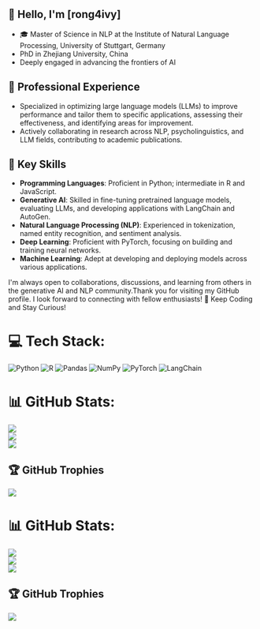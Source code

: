 ## 👋 Hello, I'm [rong4ivy]

- 🎓 Master of Science in NLP at the Institute of Natural Language Processing, University of Stuttgart, Germany
- PhD in Zhejiang University, China
-  Deeply engaged in advancing the frontiers of AI

## 💼 Professional Experience

- Specialized in optimizing large language models (LLMs) to improve performance and tailor them to specific applications, assessing their effectiveness, and identifying areas for improvement.
- Actively collaborating in research across NLP, psycholinguistics, and LLM fields, contributing to academic publications.
## 🚀 Key Skills

- **Programming Languages**: Proficient in Python; intermediate in R and JavaScript.
- **Generative AI**: Skilled in fine-tuning pretrained language models, evaluating LLMs, and developing applications with LangChain and AutoGen.
- **Natural Language Processing (NLP)**: Experienced in tokenization, named entity recognition, and sentiment analysis.
- **Deep Learning**: Proficient with PyTorch, focusing on building and training neural networks.
- **Machine Learning**: Adept at developing and deploying models across various applications.

  
I'm always open to collaborations, discussions, and learning from others in the generative AI and NLP community.Thank you for visiting my GitHub profile. I look forward to connecting with fellow enthusiasts!
🎉 Keep Coding and Stay Curious!

# 💻 Tech Stack:
![Python](https://img.shields.io/badge/python-3670A0?style=for-the-badge&logo=python&logoColor=ffdd54)
![R](https://img.shields.io/badge/r-%23276DC3.svg?style=for-the-badge&logo=r&logoColor=white)
![Pandas](https://img.shields.io/badge/pandas-%23150458.svg?style=for-the-badge&logo=pandas&logoColor=white)
![NumPy](https://img.shields.io/badge/NumPy-%23013243.svg?style=for-the-badge&logo=numpy&logoColor=white)
![PyTorch](https://img.shields.io/badge/PyTorch-%23EE4C2C.svg?style=for-the-badge&logo=PyTorch&logoColor=white)
![LangChain](https://img.shields.io/badge/LangChain-%234285F4.svg?style=for-the-badge&logoColor=white)

# 📊 GitHub Stats:
![](https://github-readme-stats.vercel.app/api?username=rong4ivy&theme=great-gatsby&hide_border=false&include_all_commits=true&count_private=false)<br/>
![](https://github-readme-streak-stats.herokuapp.com/?user=rong4ivy&theme=great-gatsby&hide_border=false)<br/>
![](https://github-readme-stats.vercel.app/api/top-langs/?username=rong4ivy&theme=great-gatsby&hide_border=false&include_all_commits=true&count_private=false&layout=compact)

## 🏆 GitHub Trophies
![](https://github-profile-trophy.vercel.app/?username=rong4ivy&theme=monokai&no-frame=false&no-bg=true&margin-w=4)

# 📊 GitHub Stats:
![](https://github-readme-stats.vercel.app/api?username=rong4ivy&theme=great-gatsby&hide_border=false&include_all_commits=true&count_private=false)<br/>
![](https://github-readme-streak-stats.herokuapp.com/?user=rong4ivy&theme=great-gatsby&hide_border=false)<br/>
![](https://github-readme-stats.vercel.app/api/top-langs/?username=rong4ivy&theme=great-gatsby&hide_border=false&include_all_commits=true&count_private=false&layout=compact)

## 🏆 GitHub Trophies
![](https://github-profile-trophy.vercel.app/?username=rong4ivy&theme=monokai&no-frame=false&no-bg=true&margin-w=4)

